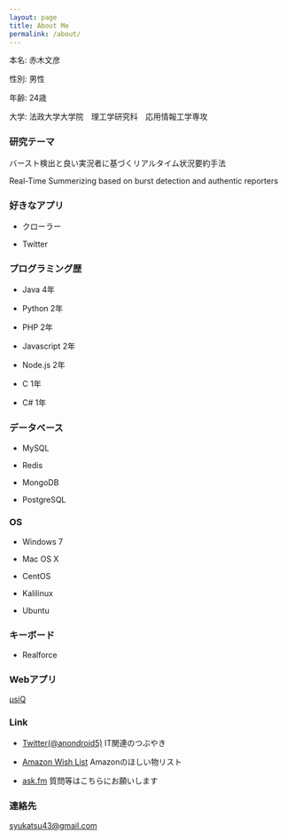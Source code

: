 ```yaml
---
layout: page
title: About Me
permalink: /about/
---
```


本名: 赤木文彦

性別: 男性

年齢: 24歳

大学: 法政大学大学院　理工学研究科　応用情報工学専攻

### 研究テーマ

バースト検出と良い実況者に基づくリアルタイム状況要約手法

Real-Time Summerizing based on burst detection and authentic reporters

### 好きなアプリ

- クローラー

- Twitter

### プログラミング歴

- Java 4年

- Python 2年

- PHP 2年

- Javascript 2年

- Node.js 2年

- C 1年

- C# 1年

### データベース

- MySQL

- Redis

- MongoDB

- PostgreSQL

### OS

- Windows 7

- Mac OS X

- CentOS

- Kalilinux

- Ubuntu

### キーボード

- Realforce

### Webアプリ

[μsiQ](http://muziqlabe.appspot.com)

### Link

- [Twitter(@anondroid5)](https://twitter.com) IT関連のつぶやき

- [Amazon Wish List](http://www.amazon.co.jp/registry/wishlist/25WMELWTJKYWE) Amazonのほしい物リスト

- [ask.fm](http://ask.fm/anondroid5) 質問等はこちらにお願いします

### 連絡先

[syukatsu43@gmail.com](mailto:syukatsu43@gmail.com)

